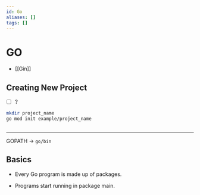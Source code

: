 ```yaml
---
id: Go
aliases: []
tags: []
---
```


# GO

- [[Gin]]

## Creating New Project

- [ ] ?

```bash
mkdir project_name
go mod init example/project_name
```

```tree

```

---

GOPATH -> `go/bin`

## Basics

- Every Go program is made up of packages.

- Programs start running in package main.
